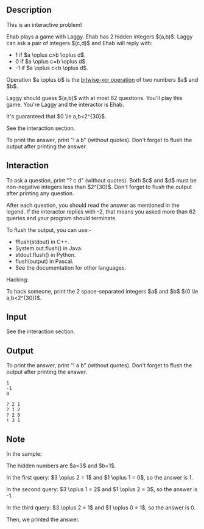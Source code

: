 ## Description

<div><p><span class="tex-font-style-bf">This is an interactive problem!</span></p><p>Ehab plays a game with Laggy. Ehab has 2 hidden integers $(a,b)$. Laggy can ask a pair of integers $(c,d)$ and Ehab will reply with:</p><ul> <li> 1 if $a \oplus c&gt;b \oplus d$. </li><li> 0 if $a \oplus c=b \oplus d$. </li><li> -1 if $a \oplus c&lt;b \oplus d$. </li></ul><p>Operation $a \oplus b$ is the <a href="https://en.wikipedia.org/wiki/Bitwise_operation#XOR">bitwise-xor operation</a> of two numbers $a$ and $b$.</p><p>Laggy should guess $(a,b)$ with <span class="tex-font-style-bf">at most 62 questions</span>. You'll play this game. You're Laggy and the interactor is Ehab.</p><p><span class="tex-font-style-bf">It's guaranteed that $0 \le a,b&lt;2^{30}$.</span></p></div><div class="input-specification"><p>See the interaction section.</p></div><div class="output-specification"><p>To print the answer, print "! a b" (without quotes). <span class="tex-font-style-bf">Don't forget to flush the output after printing the answer</span>.</p></div><div><h2>Interaction</h2><p>To ask a question, print "? c d" (without quotes). Both $c$ and $d$ must be non-negative integers less than $2^{30}$. <span class="tex-font-style-bf">Don't forget to flush the output after printing any question</span>.</p><p>After each question, you should read the answer as mentioned in the legend. If the interactor replies with -2, that means you asked more than 62 queries and your program should terminate.</p><p>To flush the output, you can use:-</p><ul> <li> fflush(stdout) in C++. </li><li> System.out.flush() in Java. </li><li> stdout.flush() in Python. </li><li> flush(output) in Pascal. </li><li> See the documentation for other languages. </li></ul><p><span class="tex-font-style-bf">Hacking:</span></p><p>To hack someone, print the 2 space-separated integers $a$ and $b$ $(0 \le a,b&lt;2^{30})$.</p></div>

## Input

<p>See the interaction section.</p>

## Output

<p>To print the answer, print "! a b" (without quotes). <span class="tex-font-style-bf">Don't forget to flush the output after printing the answer</span>.</p>





```input1
1
-1
0
```




```output1
? 2 1
? 1 2
? 2 0
! 3 1
```



## Note

<p>In the sample:</p><p>The hidden numbers are $a=3$ and $b=1$.</p><p>In the first query: $3 \oplus 2 = 1$ and $1 \oplus 1 = 0$, so the answer is 1.</p><p>In the second query: $3 \oplus 1 = 2$ and $1 \oplus 2 = 3$, so the answer is -1.</p><p>In the third query: $3 \oplus 2 = 1$ and $1 \oplus 0 = 1$, so the answer is 0.</p><p>Then, we printed the answer.</p>

